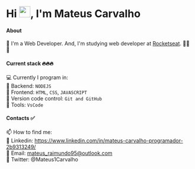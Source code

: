 
<h1 align="left">Hi <img src="https://raw.githubusercontent.com/kaueMarques/kaueMarques/master/hi.gif" height="30px">, I'm Mateus Carvalho</h1>
<p align="left">

#### About
📌 I'm a Web Developer. And, I'm studying web developer at [Rocketseat](https://rocketseat.com.br). 🚀🚀🚀

#### Current stack 🔥🔥🔥
💻 Currently I program in: </br>
📌 Backend: `NODEJS` </br>
📌 Frontend: `HTML`, `CSS`, `JAVASCRIPT` </br>
📌 Version code control: `Git and GitHub` </br>
📌 Tools: `VsCode` </br>


#### Contacts ✅
📫 How to find me: </br>
📌 Linkedin: https://www.linkedin.com/in/mateus-carvalho-programador-2b9313249/ </br>
📌 Email: mateus_raimundo95@outlook.com </br>
📌 Twitter: @Mateus1Carvalho

